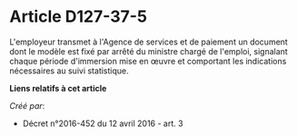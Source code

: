 # Article D127-37-5

L'employeur transmet à l'Agence de services et de paiement un document dont le modèle est fixé par arrêté du ministre chargé
de l'emploi, signalant chaque période d'immersion mise en œuvre et comportant les indications nécessaires au suivi
statistique.

**Liens relatifs à cet article**

_Créé par_:

  - Décret n°2016-452 du 12 avril 2016 - art. 3
